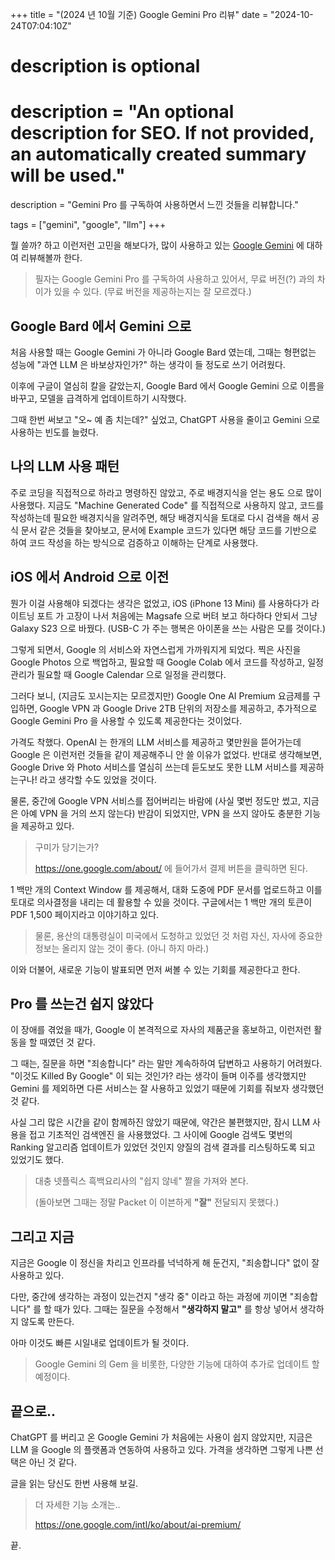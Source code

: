 +++
title = "(2024 년 10월 기준) Google Gemini Pro 리뷰"
date = "2024-10-24T07:04:10Z"

#
# description is optional
#
# description = "An optional description for SEO. If not provided, an automatically created summary will be used."
description = "Gemini Pro 를 구독하여 사용하면서 느낀 것들을 리뷰합니다."

tags = ["gemini", "google", "llm"]
+++

뭘 쓸까? 하고 이런저런 고민을 해보다가, 많이 사용하고 있는 [Google Gemini](https://gemini.google.com)
에 대하여 리뷰해볼까 한다.

> 필자는 Google Gemini Pro 를 구독하여 사용하고 있어서, 무료 버전(?) 과의 차이가 있을 수 있다.
> (무료 버전을 제공하는지는 잘 모르겠다.)

## Google Bard 에서 Gemini 으로

처음 사용할 때는 Google Gemini 가 아니라 Google Bard 였는데, 그때는 형편없는
성능에 "과연 LLM 은 바보상자인가?" 하는 생각이 들 정도로 쓰기 어려웠다.

이후에 구글이 열심히 칼을 갈았는지, Google Bard 에서 Google Gemini 으로 이름을 바꾸고, 
모델을 급격하게 업데이트하기 시작했다.

그때 한번 써보고 "오~ 예 좀 치는데?" 싶었고, ChatGPT 사용을 줄이고 Gemini 으로 사용하는
빈도를 늘렸다. 

## 나의 LLM 사용 패턴

주로 코딩을 직접적으로 하라고 명령하진 않았고, 주로 배경지식을 얻는 용도
으로 많이 사용했다. 지금도 "Machine Generated Code" 를 직접적으로 사용하지 않고, 코드를
작성하는데 필요한 배경지식을 알려주면, 해당 배경지식을 토대로 다시 검색을 해서 공식 문서
같은 것들을 찾아보고, 문서에 Example 코드가 있다면 해당 코드를 기반으로 하여 코드 작성을
하는 방식으로 검증하고 이해하는 단계로 사용했다.

## iOS 에서 Android 으로 이전

뭔가 이걸 사용해야 되겠다는 생각은 없었고, iOS (iPhone 13 Mini) 를 사용하다가 라이트닝 포트
가 고장이 나서 처음에는 Magsafe 으로 버텨 보고 하다하다 안되서 그냥 Galaxy S23 으로 바꿨다.
(USB-C 가 주는 행복은 아이폰을 쓰는 사람은 모를 것이다.)

그렇게 되면서, Google 의 서비스와 자연스럽게 가까워지게 되었다. 찍은 사진을 Google Photos 으로
백업하고, 필요할 때 Google Colab 에서 코드를 작성하고, 일정 관리가 필요할 때 Google Calendar 으로
일정을 관리했다.

그러다 보니, (지금도 꼬시는지는 모르겠지만) Google One AI Premium 요금제를 구입하면, Google VPN 과 Google Drive
2TB 단위의 저장소를 제공하고, 추가적으로 Google Gemini Pro 을 사용할 수 있도록 제공한다는 것이었다.

가격도 착했다. OpenAI 는 한개의 LLM 서비스를 제공하고 몇만원을 뜯어가는데 Google 은 이런저런 것들을
같이 제공해주니 안 쓸 이유가 없었다. 반대로 생각해보면, Google Drive 와 Photo 서비스를 열심히
쓰는데 듣도보도 못한 LLM 서비스를 제공하는구나! 라고 생각할 수도 있었을 것이다.

물론, 중간에 Google VPN 서비스를 접어버리는 바람에 (사실 몇번 정도만 썼고, 지금은 아예 VPN 을 거의 쓰지
않는다) 반감이 되었지만, VPN 을 쓰지 않아도 충분한 기능을 제공하고 있다.

> 구미가 당기는가?
>
> https://one.google.com/about/ 에 들어가서
> 결제 버튼을 클릭하면 된다.

1 백만 개의 Context Window 를 제공해서, 대화 도중에 PDF 문서를 업로드하고 이를 토대로 의사결정을 내리는 데
활용할 수 있을 것이다. 구글에서는 1 백만 개의 토큰이 PDF 1,500 페이지라고 이야기하고 있다.

> 물론, 용산의 대통령실이 미국에서 도청하고 있었던 것 처럼
> 자신, 자사에 중요한 정보는 올리지 않는 것이 좋다. (아니 하지 마라.)

이와 더불어, 새로운 기능이 발표되면 먼저 써볼 수 있는 기회를 제공한다고 한다.

## Pro 를 쓰는건 쉽지 않았다

이 장애를 겪었을 때가, Google 이 본격적으로 자사의 제품군을 홍보하고, 이런저런 활동을 할 때였던 것 같다.

그 때는, 질문을 하면 "죄송합니다" 라는 말만 계속하하여 답변하고 사용하기 어려웠다. "이것도 Killed By Google"
이 되는 것인가? 라는 생각이 들며 이주를 생각했지만 Gemini 를 제외하면 다른 서비스는 잘 사용하고 있었기 때문에
기회를 줘보자 생각했던 것 같다.

사실 그리 많은 시간을 같이 함께하진 않았기 때문에, 약간은 불편했지만, 잠시 LLM 사용을 접고 기초적인 검색엔진
을 사용했었다. 그 사이에 Google 검색도 몇번의 Ranking 알고리즘 업데이트가 있었던 것인지 양질의 검색 결과를
리스팅하도록 되고 있었기도 했다.

> 대충 넷플릭스 흑백요리사의 "쉽지 않네" 짤을 가져와 본다.
>
> (돌아보면 그때는 정말 Packet 이 이븐하게 **"잘"** 전달되지 못했다.)

## 그리고 지금

지금은 Google 이 정신을 차리고 인프라를 넉넉하게 해 둔건지, "죄송합니다" 없이 잘 사용하고 있다.

다만, 중간에 생각하는 과정이 있는건지 "생각 중" 이라고 하는 과정에 끼이면 "죄송합니다" 를 할 때가
있다. 그때는 질문을 수정해서 **"생각하지 말고"** 를 항상 넣어서 생각하지 않도록 만든다.

아마 이것도 빠른 시일내로 업데이트가 될 것이다.

> Google Gemini 의 Gem 을 비롯한, 다양한 기능에 대하여 추가로 업데이트 할 예정이다.

## 끝으로..

ChatGPT 를 버리고 온 Google Gemini 가 처음에는 사용이 쉽지 않았지만, 지금은 LLM 을 Google 의 플랫폼과
연동하여 사용하고 있다. 가격을 생각하면 그렇게 나쁜 선택은 아닌 것 같다.

글을 읽는 당신도 한번 사용해 보길.

> 더 자세한 기능 소개는..
>
> https://one.google.com/intl/ko/about/ai-premium/

끝.
